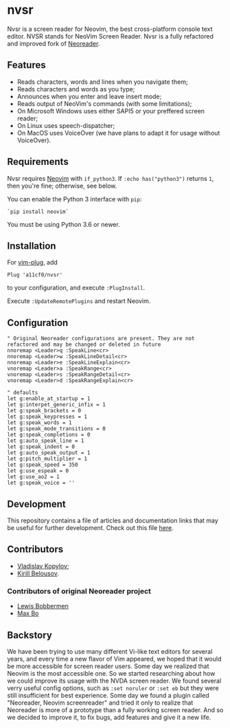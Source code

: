 # nvsr

Nvsr is a screen reader for Neovim, the best cross-platform console text editor.
NVSR stands for NeoVim Screen Reader.
Nvsr is a fully refactored and improved fork of [Neoreader](https://github.com/MaxwellBo/neoreader).

## Features

* Reads characters, words and lines when you navigate them;
* Reads characters and words as you type;
* Announces when you enter and leave insert mode;
* Reads output of NeoVim's commands (with some limitations);
* On Microsoft Windows uses either SAPI5 or your preffered screen reader;
* On Linux uses speech-dispatcher;
* On MacOS uses VoiceOver (we have plans to adapt it for usage without VoiceOver).

## Requirements

Nvsr requires [Neovim](https://github.com/neovim/neovim) with `if_python3`.
If `:echo has("python3")` returns `1`, then you're fine; otherwise, see below.

You can enable the Python 3 interface with `pip`:

    `pip install neovim`

You must be using Python 3.6 or newer.

## Installation

For [vim-plug](https://github.com/junegunn/vim-plug), add

```vim
Plug 'a11cf0/nvsr'
```

to your configuration, and execute `:PlugInstall`.

Execute `:UpdateRemotePlugins` and restart Neovim.

## Configuration

```vim
" Original Neoreader configurations are present. They are not refactored and may be changed or deleted in future
nnoremap <Leader>q :SpeakLine<cr>
nnoremap <Leader>w :SpeakLineDetail<cr>
nnoremap <Leader>e :SpeakLineExplain<cr>
vnoremap <Leader>a :SpeakRange<cr>
vnoremap <Leader>s :SpeakRangeDetail<cr>
vnoremap <Leader>d :SpeakRangeExplain<cr>

" defaults
let g:enable_at_startup = 1
let g:interpet_generic_infix = 1
let g:speak_brackets = 0
let g:speak_keypresses = 1
let g:speak_words = 1
let g:speak_mode_transitions = 0
let g:speak_completions = 0
let g:auto_speak_line = 1
let g:speak_indent = 0
let g:auto_speak_output = 1
let g:pitch_multiplier = 1
let g:speak_speed = 350
let g:use_espeak = 0
let g:use_ao2 = 1
let g:speak_voice = ''
```

## Development

This repository contains a file of articles and documentation links that may be useful for further development.
Check out this file [here](./neovim-documentation-links.md).

## Contributors

- [Vladislav Kopylov](https://github.com/a11cf0);
- [Kirill Belousov](https://github.com/cyrmax).

### Contributors of original Neoreader project

- [Lewis Bobbermen](https://github.com/lewisjb)
- [Max Bo](https://github.com/MaxwellBo)

## Backstory

We have been trying to use many different Vi-like text editors for several years, and every time a new flavor of Vim appeared, we hoped that it would be more accessible for screen reader users.
Some day we realized that Neovim is the most accessible one. So we started researching about how we could improve its usage with the NVDA screen reader.
We found several verry useful config options, such as `:set noruler` or `:set eb` but they were still insufficient for best experience.
Some day we found a plugin called "Neoreader, Neovim screenreader" and tried it only to realize that Neoreader is more of a prototype than a fully working screen reader. And so we decided to improve it, to fix bugs, add features and give it a new life.
